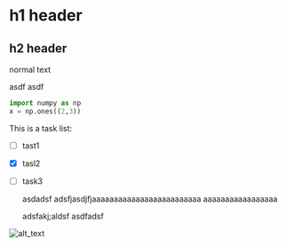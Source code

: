 # h1 header
## h2 header

normal text

   asdf asdf


``` python
import numpy as np
x = np.ones((2,3))
```
This is a task list:
- [ ] tast1
- [x] tasl2
- [ ] task3


  asdadsf
  adsfjasdjfjaaaaaaaaaaaaaaaaaaaaaaaaa aaaaaaaaaaaaaaaaa


	adsfakj;aldsf
 		asdfadsf

![alt_text](https://machinelearningmastery.com/wp-content/uploads/2019/05/How-to-Develop-a-Convolutional-Neural-Network-From-Scratch-for-MNIST-Handwritten-Digit-Classification.jpg)
